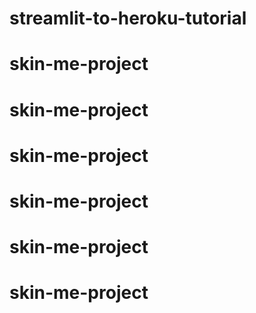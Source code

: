 # streamlit-to-heroku-tutorial
# skin-me-project
# skin-me-project
# skin-me-project
# skin-me-project
# skin-me-project
# skin-me-project
